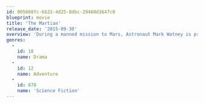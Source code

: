 ```yaml
---
id: 005668fc-bb22-4d25-8dbc-29460d1647c0
blueprint: movie
title: 'The Martian'
release_date: '2015-09-30'
overview: 'During a manned mission to Mars, Astronaut Mark Watney is presumed dead after a fierce storm and left behind by his crew. But Watney has survived and finds himself stranded and alone on the hostile planet. With only meager supplies, he must draw upon his ingenuity, wit and spirit to subsist and find a way to signal to Earth that he is alive.'
genres:
  -
    id: 18
    name: Drama
  -
    id: 12
    name: Adventure
  -
    id: 878
    name: 'Science Fiction'
---
```

